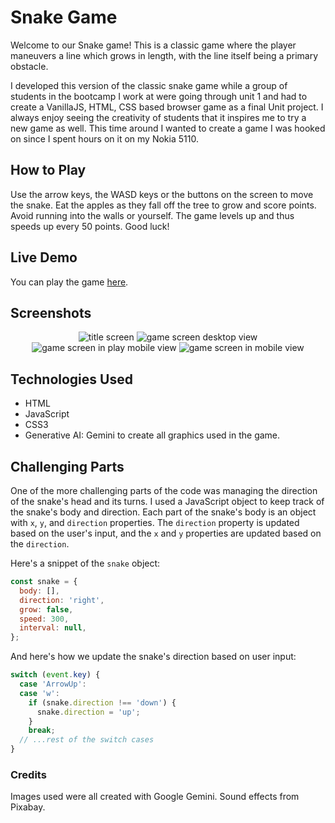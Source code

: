 # Snake Game

Welcome to our Snake game! This is a classic game where the player maneuvers a line which grows in length, with the line itself being a primary obstacle.

I developed this version of the classic snake game while a group of students in the bootcamp I work at were going through unit 1 and had to create a VanillaJS, HTML, CSS based browser game as a final Unit project. I always enjoy seeing the creativity of students that it inspires me to try a new game as well. This time around I wanted to create a game I was hooked on since I spent hours on it on my Nokia 5110.

## How to Play
Use the arrow keys, the WASD keys or the buttons on the screen to move the snake. Eat the apples as they fall off the tree to grow and score points. Avoid running into the walls or yourself. The game levels up and thus speeds up every 50 points. Good luck!

## Live Demo

You can play the game [here](theserpantshome.surge.sh).

## Screenshots

<p align="center">
<img src="https://i.imgur.com/Jo9anGYm.png" alt='title screen'>
<img src="https://i.imgur.com/gZwzZAMm.png" alt='game screen desktop view'>
<img src="https://i.imgur.com/U41e2vnm.png" alt='game screen in play mobile view'>
<img src="https://i.imgur.com/YcnOq5Bm.png" alt='game screen in mobile view'>

</p>

## Technologies Used

- HTML
- JavaScript
- CSS3
- Generative AI: Gemini to create all graphics used in the game.

## Challenging Parts

One of the more challenging parts of the code was managing the direction of the snake's head and its turns. I used a JavaScript object to keep track of the snake's body and direction. Each part of the snake's body is an object with `x`, `y`, and `direction` properties. The `direction` property is updated based on the user's input, and the `x` and `y` properties are updated based on the `direction`.

Here's a snippet of the `snake` object:

```JavaScript
const snake = {
  body: [],
  direction: 'right',
  grow: false,
  speed: 300,
  interval: null,
};
```

And here's how we update the snake's direction based on user input:

```JavaScript
switch (event.key) {
  case 'ArrowUp':
  case 'w':
    if (snake.direction !== 'down') {
      snake.direction = 'up';
    }
    break;
  // ...rest of the switch cases
}
```


### Credits
Images used were all created with Google Gemini. Sound effects from Pixabay.